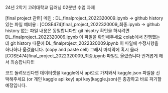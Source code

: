 24년 2학기 고려대학교 딥러닝 02분반 수업 과제

[final project 관련]
메인 : DL_finalproject_2022320009.ipynb -> github history 있는 파일
예비용 : [COSE474]final_project_2022320009_최종.ipynb -> github history 없는 파일
내용은 동일합니다만 git hisotry 확인을 하시려면 DL_finalproject_2022320009.ipynb 이 파일을 확인해주세요
colab에서 진행했는데 git history 때문에 DL_finalproject_2022320009.ipynb 이 파일에 수정사항을 하나하나 옮겼습니다. (copy and paste cell)
그래서 마지막에 혹시 몰라 [COSE474]final_project_2022320009_최종.ipynb 파일도 올렸습니다
번거롭게 해서 죄송합니다!!!

코드 돌려보신다면 데이터셋을 kaggle에서 api으로 가져와서 kaggle.json 파일을 선택해주세요 (or 개인 kaggle api key)
api key(kaggle.json)은 종강하고 바로 파기할 예정입니다.

